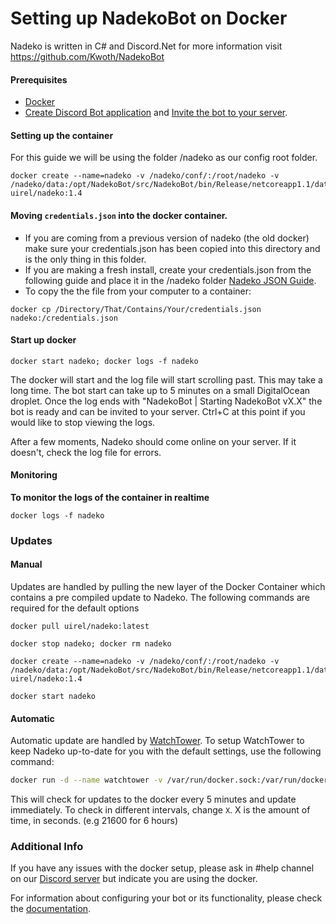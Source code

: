 # Setting up NadekoBot on Docker
Nadeko is written in C# and Discord.Net for more information visit <https://github.com/Kwoth/NadekoBot>

#### Prerequisites
- [Docker](https://docs.docker.com/engine/installation/)
- [Create Discord Bot application](http://nadekobot.readthedocs.io/en/latest/JSON%20Explanations/#creating-discord-bot-application) and [Invite the bot to your server](http://nadekobot.readthedocs.io/en/latest/JSON%20Explanations/#inviting-your-bot-to-your-server). 

#### Setting up the container
For this guide we will be using the folder /nadeko as our config root folder.
```
docker create --name=nadeko -v /nadeko/conf/:/root/nadeko -v /nadeko/data:/opt/NadekoBot/src/NadekoBot/bin/Release/netcoreapp1.1/data uirel/nadeko:1.4
```

#### Moving `credentials.json` into the docker container. 

- If you are coming from a previous version of nadeko (the old docker) make sure your credentials.json has been copied into this directory and is the only thing in this folder.
- If you are making a fresh install, create your credentials.json from the following guide and place it in the /nadeko folder [Nadeko JSON Guide](http://nadekobot.readthedocs.io/en/latest/JSON%20Explanations/). 
- To copy the the file from your computer to a container: 
```
docker cp /Directory/That/Contains/Your/credentials.json nadeko:/credentials.json
```

#### Start up docker
```
docker start nadeko; docker logs -f nadeko
```
The docker will start and the log file will start scrolling past. This may take a long time. The bot start can take up to 5 minutes on a small DigitalOcean droplet.
Once the log ends with "NadekoBot | Starting NadekoBot vX.X" the bot is ready and can be invited to your server. Ctrl+C at this point if you would like to stop viewing the logs.

After a few moments, Nadeko should come online on your server. If it doesn't, check the log file for errors. 

#### Monitoring
**To monitor the logs of the container in realtime** 
```
docker logs -f nadeko
```

### Updates

#### Manual
Updates are handled by pulling the new layer of the Docker Container which contains a pre compiled update to Nadeko.
The following commands are required for the default options

`docker pull uirel/nadeko:latest`

`docker stop nadeko; docker rm nadeko`

```
docker create --name=nadeko -v /nadeko/conf/:/root/nadeko -v /nadeko/data:/opt/NadekoBot/src/NadekoBot/bin/Release/netcoreapp1.1/data uirel/nadeko:1.4
```

`docker start nadeko`


#### Automatic
Automatic update are handled by [WatchTower](https://github.com/CenturyLinkLabs/watchtower).
To setup WatchTower to keep Nadeko up-to-date for you with the default settings, use the following command:

```bash
docker run -d --name watchtower -v /var/run/docker.sock:/var/run/docker.sock centurylink/watchtower --cleanup nadeko --interval 300
```

This will check for updates to the docker every 5 minutes and update immediately. To check in different intervals, change `X`. X is the amount of time, in seconds. (e.g 21600 for 6 hours)

### Additional Info
If you have any issues with the docker setup, please ask in #help channel on our [Discord server](https://discordapp.com/invite/nadekobot) but indicate you are using the docker.

For information about configuring your bot or its functionality, please check the [documentation](http://nadekobot.readthedocs.io/en/latest).
